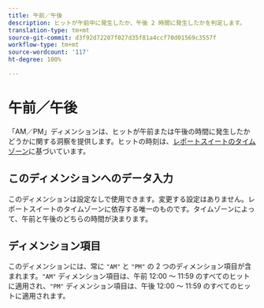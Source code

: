 ```yaml
---
title: 午前／午後
description: ヒットが午前中に発生したか、午後 2 時間に発生したかを判定します。
translation-type: tm+mt
source-git-commit: d3f92d72207f027d35f81a4ccf70d01569c3557f
workflow-type: tm+mt
source-wordcount: '117'
ht-degree: 100%

---
```



# 午前／午後

「AM／PM」ディメンションは、ヒットが午前または午後の時間に発生したかどうかに関する洞察を提供します。ヒットの時刻は、[レポートスイートのタイムゾーン](/help/admin/admin/general-acct-settings-admin.md)に基づいています。

## このディメンションへのデータ入力

このディメンションは設定なしで使用できます。変更する設定はありません。レポートスイートのタイムゾーンに依存する唯一のものです。タイムゾーンによって、午前と午後のどちらの時間が決まります。

## ディメンション項目

このディメンションには、常に `"AM"` と `"PM"` の 2 つのディメンション項目が含まれます。`"AM"` ディメンション項目は、午前 12:00 ～ 11:59 のすべてのヒットに適用され、`"PM"` ディメンション項目は、午後 12:00 ～ 11:59 のすべてのヒットに適用されます。

